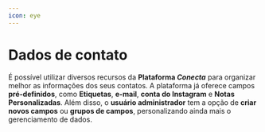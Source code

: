 ```yaml
---
icon: eye
---
```


# Dados de contato

É possível utilizar diversos recursos da **Plataforma&#x20;**_**Conecta**_ para organizar melhor as informações dos seus contatos. A plataforma já oferece campos **pré-definidos**, como **Etiquetas**, **e-mail**, **conta do Instagram** e **Notas Personalizadas**. Além disso, o **usuário administrador** tem a opção de **criar novos campos** ou **grupos de campos**, personalizando ainda mais o gerenciamento de dados.

